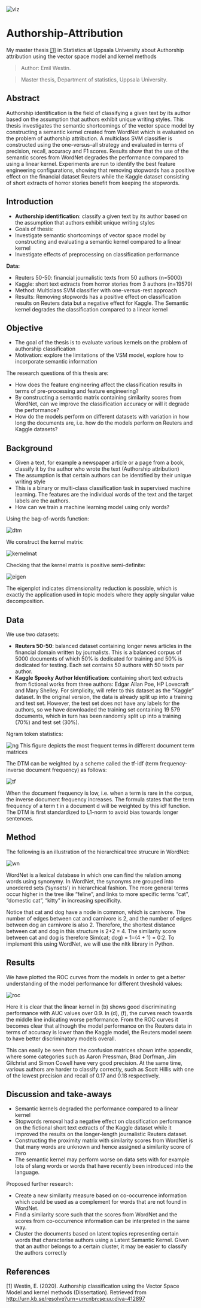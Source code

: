 
![viz](fig/jpgs/kernviz3.png "Visualization of linear kernel matrix")

# Authorship-Attribution
My master thesis [[1]](#1) in Statistics at Uppsala University about Authorship attribution using the vector space model and kernel methods

> Author: Emil Westin. 

> Master thesis, Department of statistics, Uppsala University.

## Abstract

Authorship identification is the field of classifying a given text by its author based on the
assumption that authors exhibit unique writing styles. This thesis investigates the semantic
shortcomings of the vector space model by constructing a semantic kernel created from WordNet which is evaluated on the problem of authorship attribution. A multiclass SVM classifier
is constructed using the one-versus-all strategy and evaluated in terms of precision, recall, accuracy and F1 scores. Results show that the use of the semantic scores from WordNet degrades
the performance compared to using a linear kernel. Experiments are run to identify the best feature engineering configurations, showing that removing stopwords has a positive effect on the
financial dataset Reuters while the Kaggle dataset consisting of short extracts of horror stories
benefit from keeping the stopwords.


## Introduction

- **Authorship identification**: classify a given text by its author based on the assumption that authors exhibit
unique writing styles
- Goals of thesis:
- Investigate semantic shortcomings of vector space model by constructing and evaluating a semantic
kernel compared to a linear kernel
- Investigate effects of preprocessing on classification performance

**Data:**
- Reuters 50-50: financial journalistic texts from 50 authors (n=5000)
- Kaggle: short text extracts from horror stories from 3 authors (n=19579)
- Method: Multiclass SVM classifier with one-versus-rest approach
- Results: Removing stopwords has a positive effect on classification results on Reuters data but a negative
effect for Kaggle. The Semantic kernel degrades the classification compared to a linear kernel

## Objective

- The goal of the thesis is to evaluate various kernels on the problem of authorship classification
- Motivation: explore the limitations of the VSM model, explore how to incorporate semantic information

The research questions of this thesis are:
- How does the feature engineering affect the classification results in terms of pre-processing and feature engineering?
- By constructing a semantic matrix containing similarity scores from WordNet, can we improve the classification accuracy or will it degrade the performance?
- How do the models perform on different datasets with variation in how long the documents are, i.e. how do the models perform on Reuters and Kaggle datasets?

## Background

- Given a text, for example a newspaper article or a page from a book, classify it by the author who wrote the text (Authorship attribution)
- The assumption is that certain authors can be identified by their unique writing style
- This is a binary or multi-class classification task in supervised machine learning. The features are the individual words of the text and the target labels are the authors.
- How can we train a machine learning model using only words? 

Using the bag-of-words function:

![dtm](fig/jpgs/dtm.png)

We construct the kernel matrix: 

![kernelmat](fig/jpgs/kernelmat.png)

Checking that the kernel matrix is positive semi-definite:

![eigen](fig/jpgs/eigen.png)

The eigenplot indicates dimensionality reduction is possible, which is exactly the application used in topic models where they apply singular value decomposition. 



## Data

We use two datasets:
- **Reuters 50-50**: balanced dataset containing longer news articles in the financial domain written by journalists.  This is a balanced corpus of 5000 documents of which 50% is dedicated for training and 50% is dedicated for testing. Each set contains 50 authors with 50 texts per author.
- **Kaggle Spooky Author Identification**: containing short text extracts from fictional works from three authors: Edgar Allan Poe, HP Lovecraft and Mary Shelley. For simplicity, will refer to this dataset as the “Kaggle” dataset. In the original version, the data is already split up into a training and test set. However, the test set does not have any labels for the authors, so we have downloaded the training set containing 19 579 documents, which in turn has been randomly split up into a training (70%) and test set (30%).

Ngram token statistics:

![ng](fig/jpgs/ngrams.png)
This figure depicts the most frequent terms in different document term matrices



The DTM can be weighted by a scheme called the tf-idf (term frequency-inverse document
frequency) as follows: 

![tf](fig/jpgs/tfidf.png)

When the document frequency is low, i.e. when a term is rare in the corpus, the inverse document frequency increases. The formula  states that the term frequency of a term t in a document d will be weighted by this idf function. The DTM is first standardized to L1-norm to avoid bias towards longer sentences.

## Method

The following is an illustration of the hierarchical tree strucure in WordNet:

![wn](fig/jpgs/wordnet.png)

WordNet is a lexical database in which one can find the relation among words using synonymy. 
In WordNet, the synonyms are grouped into unordered sets (’synsets’) in hierarchical fashion. The more general
terms occur higher in the tree like “feline”, and links to more specific terms “cat”, “domestic cat”, “kitty” in increasing specificity. 

Notice that cat and dog have a node in common, which is carnivore. The number of edges
between cat and carnivore is 2, and the number of edges between dog an carnivore is also 2.
Therefore, the shortest distance between cat and dog in this structure is 2+2 = 4. The similarity
score between cat and dog is therefore Sim(cat; dog) = 1=(4 + 1) = 0:2. To implement this
using WordNet, we will use the nltk library in Python.


## Results

We have plotted the ROC curves from the models in order to get a better understanding of the model performance for different threshold values:

![roc](fig/jpgs/roc.png)

Here it is clear that the linear kernel in (b) shows good discriminating performance with AUC values over 0.9.
In  (d), (f), the curves reach towards the middle line indicating worse performance.
From the ROC curves it becomes clear that although the model performance on the Reuters
data in terms of accuracy is lower than the Kaggle model, the Reuters model seem to have better
discriminatory models overall. 

This can easily be seen from the confusion matrices shown inthe appendix, where some categories such as Aaron Pressman, Brad Dorfman, Jim
Gilchrist and Simon Cowell have very good precision. At the same time, various authors are
harder to classify correctly, such as Scott Hillis with one of the lowest precision and recall of
0.17 and 0.18 respectively.

## Discussion and take-aways

- Semantic kernels degraded the performance compared to a linear kernel
- Stopwords removal had a negative effect on classification performance on the fictional short text extracts of the Kaggle dataset while it improved the
results on the longer-length journalistic Reuters dataset.
- Constructing the proximity matrix with similarity scores from WordNet is that many words are unknown and hence assigned a similarity score of zero
- The semantic kernel may perform worse on data sets with for example lots of slang words or words that have recently been introduced into the language.

Proposed further research: 
- Create a new similarity measure based on co-occurrence information which could be used as a complement for words that are not found in WordNet.
- Find a similarity score such that the scores from WordNet and the scores from co-occurrence information can be interpreted in the same way.
- Cluster the documents based on latent topics representing certain words that characterise authors using a Latent Semantic Kernel. Given that an author belongs to a certain cluster, it may be easier to classify the authors correctly


## References

<a id="1">[1]</a> 
Westin, E. (2020). Authorship classification using the Vector Space Model and kernel methods (Dissertation). Retrieved from http://urn.kb.se/resolve?urn=urn:nbn:se:uu:diva-412897

